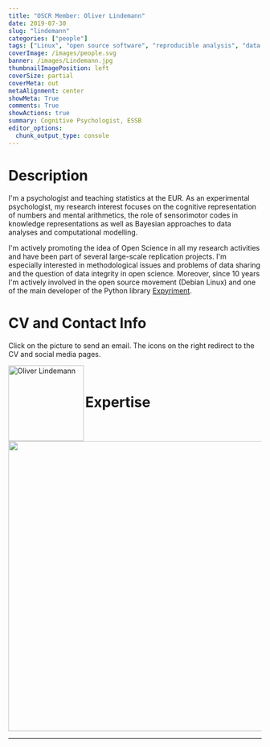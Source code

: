 ```yaml
---
title: "OSCR Member: Oliver Lindemann"
date: 2019-07-30
slug: "lindemann"
categories: ["people"]
tags: ["Linux", "open source software", "reproducible analysis", "data sharing", "school-essb"] # top 3 categories + unique + school
coverImage: /images/people.svg
banner: /images/Lindemann.jpg
thumbnailImagePosition: left
coverSize: partial
coverMeta: out
metaAlignment: center
showMeta: True
comments: True
showActions: true
summary: Cognitive Psychologist, ESSB
editor_options: 
  chunk_output_type: console
---
```




# Description

I'm a psychologist and teaching statistics at the EUR. As an experimental psychologist, my research interest focuses on the cognitive representation of numbers and mental arithmetics, the role of sensorimotor codes in knowledge representations as well as Bayesian approaches to data analyses and computational modelling.

I'm actively promoting the idea of Open Science in all my research activities and have been part of several large-scale replication projects. I'm especially interested in methodological issues and problems of data sharing and the question of data integrity in open science.  Moreover, since 10 years I'm actively involved in the open source movement (Debian Linux) and one of the main developer of the Python library [Expyriment](http://www.expyriment.org).

# CV and Contact Info

Click on the picture to send an email. The icons on the right redirect to the CV and social media pages.

<!-- EMAIL -->
<p>
  <a href="mailto:lindemann@essb.eur.nl">
  <img border="0" alt="Oliver Lindemann" src="/images/Lindemann.jpg" width="150" height="150" align="left">
  </a>
</p>

<!-- CV -->
<p align="center">
  <a href="http://www.cognitive-psychology.eu/lindemann/" class="fa fa-file fa-2x" style="color:#00B969;">
  </a>
</p>

<!-- TWITTER -->
<p align="center">
  <a href="https://twitter.com/Ol1909" class="fa fa-twitter fa-2x">
  </a>
</p>

<!-- GITHUB -->
<p align="center">
  <a href="https://github.com/lindemann09" class="fa fa-github fa-2x" style="color:#000000;">
  </a>
</p>
 
<BR>

# Expertise

<img src="{{< blogdown/postref >}}index_files/figure-html/radarPlot-1.png" width="576" />

***


